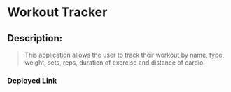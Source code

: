 # Workout Tracker

## Description:
> This application allows the user to track their workout by name, type, weight, sets, reps, duration of exercise and distance of cardio.

### [Deployed Link](https://kmarzi.github.io/fitness-tracker/.)